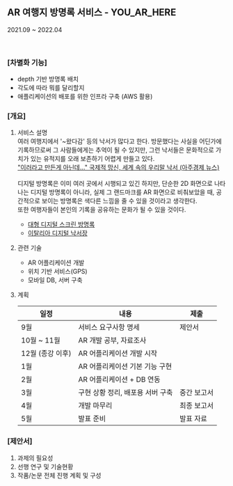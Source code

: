 ## AR 여행지 방명록 서비스 - YOU_AR_HERE
2021.09 ~ 2022.04

<br>   

### [차별화 기능]
- depth 기반 방명록 배치
- 각도에 따라 뭐를 달리할지
- 애플리케이션의 배포를 위한 인프라 구축 (AWS 활용)


### [개요]
1. 서비스 설명    
  여러 여행지에서 '~왔다감' 등의 낙서가 많다고 한다. 방문했다는 사실을 어딘가에 기록하므로써 그 사람들에게는 추억이 될 수 있지만, 
  그런 낙서들은 문화적으로 가치가 있는 유적지를 오래 보존하기 어렵게 만들고 있다.   
  ["이러라고 만든게 아닌데..." 국제적 망신, 세계 속의 우리말 낙서 (아주경제 뉴스)](https://www.ajunews.com/view/20201008161015697)   <br></br>
  디지털 방명록은 이미 여러 곳에서 시행되고 있긴 하지만, 단순한 2D 화면으로 나타나는 디지털 방명록이 아니라, 실제 그 랜드마크를 AR 화면으로 비춰보았을 때, 공간적으로 보이는 방명록은 색다른 느낌을 줄 수 있을 것이라고 생각한다.  
  또한 여행자들이 본인의 기록을 공유하는 문화가 될 수 있을 것이다.
    - [대형 디지털 스크린 방명록](http://m.joongdo.co.kr/view.php?key=20170115000016308)
    - [이탈리아 디지털 낙서장](https://m.khan.co.kr/world/world-general/article/201603172210245/amp)  


2. 관련 기술  
    - AR 어플리케이션 개발 
    - 위치 기반 서비스(GPS)
    - 모바일 DB, 서버 구축


3. 계획   

    |  일정  |  내용  |  제출  | 
    | ------ | ----- | ------ |
    | 9월 | 서비스 요구사항 명세  | 제안서  |
    | 10월 ~ 11월 | AR 개발 공부, 자료조사  |  |
    | 12월 (종강 이후) | AR 어플리케이션 개발 시작  |  |
    | 1월 | AR 어플리케이션 기본 기능 구현  | |
    | 2월 | AR 어플리케이션 + DB 연동 | |
    | 3월 | 구현 상황 정리, 배포용 서버 구축  | 중간 보고서 |
    | 4월 | 개발 마무리| 최종 보고서 |
    | 5월 | 발표 준비 | 발표 자료|
  

### [제안서]
1. 과제의 필요성
2. 선행 연구 및 기술현황
3. 작품/논문 전체 진행 계획 및 구성
